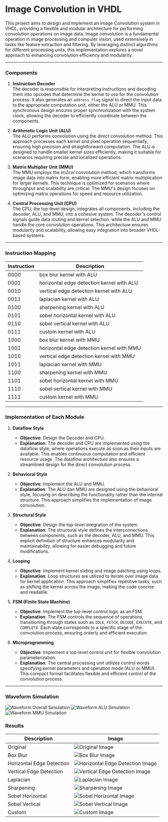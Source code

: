 # Image Convolution in VHDL

This project aims to design and implement an Image Convolution system in VHDL, providing a flexible and modular architecture for performing convolution operations on image data. Image convolution is a fundamental operation in image processing and computer vision, used extensively in tasks like feature extraction and filtering. By leveraging distinct algorithms for different processing units, this implementation explores a novel approach to enhancing convolution efficiency and modularity.  

---

### Components 

1. **Instruction Decoder**  
   The decoder is responsible for interpreting instructions and decoding them into opcodes that determine the kernel to use for the convolution process. It also generates an `address_flag` signal to direct the input data to the appropriate computation unit, either the ALU or MMU. This synchronous design ensures proper synchronization with the system clock, allowing the decoder to efficiently coordinate between the components.

2. **Arithmetic Logic Unit (ALU)**  
   The ALU performs convolution using the *direct convolution* method. This approach processes each kernel and pixel operation sequentially, ensuring high precision and straightforward computation. The ALU is designed to handle smaller kernel sizes efficiently, making it suitable for scenarios requiring precise and localized operations.

3. **Matrix Multiplier Unit (MMU)**  
   The MMU employs the *im2col convolution* method, which transforms image data into matrix form, enabling more efficient matrix multiplication for larger kernels. This technique is optimized for scenarios where throughput and scalability are critical. The MMU's design focuses on optimizing matrix operations for speed and resource utilization.

4. **Central Processing Unit (CPU)**  
   The CPU, the top-level design, integrates all components, including the decoder, ALU, and MMU, into a cohesive system. The decoder's control signals guide data routing and kernel selection, while the ALU and MMU handle the core convolution operations. This architecture ensures modularity and scalability, allowing easy integration into broader VHDL-based systems.

---

### Instruction Mapping

| Instruction | Description |
| --- | --- |
| 0000 | box blur kernel with ALU |
| 0001 | horizontal edge detection kernel with ALU |
| 0010 | vertical edge detection kernel with ALU |
| 0011 | laplacian kernel with ALU |
| 0100 | sharpening kernel with ALU |
| 0101 | sobel horizontal kernel with ALU |
| 0110 | sobel vertical kernel with ALU |
| 0111 | custom kernel with ALU |
| 1000 | box blur kernel with MMU |
| 1001 | horizontal edge detection kernel with MMU |
| 1010 | vertical edge detection kernel with MMU |
| 1011 | laplacian kernel with MMU |
| 1100 | sharpening kernel with MMU |
| 1101 | sobel horizontal kernel with MMU |
| 1110 | sobel vertical kernel with MMU |
| 1111 | custom kernel with MMU |

---

### Implementation of Each Module

1. **Dataflow Style**  
   - **Objective**: Design the Decoder and CPU.  
   - **Explanation**: The decoder and CPU are implemented using the dataflow style, where operations execute as soon as their inputs are available. This enables continuous computation and efficient resource usage. The dataflow architecture also ensures a streamlined design for the direct convolution process.  

2. **Behavioral Style**  
   - **Objective**: Implement the ALU and MMU.  
   - **Explanation**: The ALU dan MMU are designed using the behavioral style, focusing on describing the functionality rather than the internal structure. This approach simplifies the implementation of image convolution.  

3. **Structural Style**  
   - **Objective**: Design the top-level integration of the system.  
   - **Explanation**: The structural style defines the interconnections between components, such as the decoder, ALU, and MMU. This explicit definition of structure enhances modularity and maintainability, allowing for easier debugging and future modifications.  

4. **Looping**  
   - **Objective**: Implement kernel sliding and image patching using loops.  
   - **Explanation**: Loop structures are utilized to iterate over image data for kernel application. This approach simplifies repetitive tasks, such as shifting the kernel across the image, making the code concise and readable.   

5. **FSM (Finite State Machine)**  
   - **Objective**: Implement the top-level control logic as an FSM.  
   - **Explanation**: The FSM controls the sequence of operations, transitioning through states such as `IDLE`, `FETCH`, `DECODE`, `EXECUTE`, and `COMPLETE`. Each state corresponds to a specific stage of the convolution process, ensuring orderly and efficient execution.  

6. **Microprogramming**  
   - **Objective**: Implement a top-level control unit for flexible convolution parameterization.  
   - **Explanation**: The central processing unit utilizes control words specifying kernel parameters and operation mode (ALU or MMU). This compact format facilitates flexible and efficient control of the convolution process.  

---

### Waveform Simulation

![Waveform Overall Simulation](./sim/waveform_overall.png)
![Waveform ALU Simulation](./sim/waveform_alu.png)
![Waveform MMU Simulation](./sim/waveform_mmu.png)

### Results

| Description | Image |
| --- | --- |
| Original | ![Original Image](./src/input.bmp) |
| Box Blur | ![Box Blur Image](./outputs/output_box_blur.bmp) |
| Horizontal Edge Detection | ![Horizontal Edge Detection Image](./outputs/output_horizontal_edge.bmp) |
| Vertical Edge Detection | ![Vertical Edge Detection Image](./outputs/output_vertical_edge.bmp) |
| Laplacian | ![Laplacian Image](./outputs/output_laplacian.bmp) |
| Sharpening | ![Sharpening Image](./outputs/output_sharpening.bmp) |
| Sobel Horizontal | ![Sobel Horizontal Image](./outputs/output_sobel_horizontal.bmp) |
| Sobel Vertical | ![Sobel Vertical Image](./outputs/output_sobel_vertical.bmp) |
| Custom | ![Custom Image](./outputs/output_custom.bmp) |